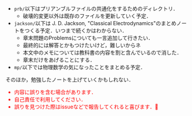 - `prb/`以下はプリアンブルファイルの共通化をするためのディレクトリ．
    - 破壊的変更以外は既存のファイルを更新していく予定．
- `jackson/`以下は J. D. Jackson, "Classical Electrodynamics"のまとめノートをつくる予定．いつまで続くかはわからない．
    - 章末問題のProblemsについても一言追加して行きたい．
    - 最終的には解答とかもつけたいけど，難しいからネ
    - 本文中のメモについては教科書の内容を割と含んでいるので消した．
    - 章末だけをあげることにする．
- `mp/`以下では物理数学の気になったことをまとめる予定．

そのほか，勉強したノートを上げていくかもしれない．


<span style="color: red">
<ul>
<li>内容に誤りを含む場合があります．  </li>
<li>自己責任で利用してください．</li>
<li>誤りを見つけた際はissueなどで報告してくれると喜びます．🙏</li>
</ul>
</span>


